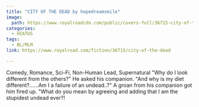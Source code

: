 ```yaml
---
title: "CITY OF THE DEAD by hopedreamsmile"
image:
  path: https://www.royalroadcdn.com/public/covers-full/36715-city-of-the-dead.jpg
categories:
  - HIATUS
tags:
  - BL/MLM
link: https://www.royalroad.com/fiction/36715/city-of-the-dead

---
```

Comedy, Romance, Sci-Fi, Non-Human Lead, Supernatural
"Why do I look different from the others?" He asked his companion.
"And why is my diet different?......Am I a failure of an undead..?"
A groan from his companion got him fired up.
"What do you mean by agreeing and adding that I am the stupidest undead ever?!

